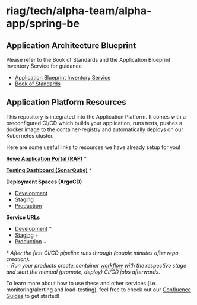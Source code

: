 # riag/tech/alpha-team/alpha-app/spring-be

## Application Architecture Blueprint

Please refer to the Book of Standards and the Application Blueprint Inventory Service for guidance

- [Application Blueprint Inventory Service](https://gitlab.common.cloud.riag.digital/riag/tech/arch/app-arch/blueprint/inv-svc)
- [Book of Standards](https://confluence.rewe-group.at/x/N36sFQ)

## Application Platform Resources

This repository is integrated into the Application Platform. It comes with a preconfigured CI/CD which builds your application, runs tests, pushes a docker image to the container-registry and automatically deploys on our Kubernetes cluster.

Here are some useful links to resources we have already setup for you!

[**Rewe Application Portal (RAP)**](https://rap.common.cloud.riag.digital/clusters/tech/products/ap-team/applications/example-app/containers/spring-be) \*

[**Testing Dashboard (SonarQube)**](https://sonarqube.common.cloud.riag.digital/dashboard?id=at.rewe.riag.tech.ap-team.example-app%3Aspring-be) \*

**Deployment Spaces (ArgoCD)**

- [Development](https://argocd.development.cloud.riag.digital/applications/riag-tech-ap-team-example-app?resource=&node=apps%2FDeployment%2Friag-tech-ap-team-example-app%2Fspring-be)
- [Staging](https://argocd.staging.cloud.riag.digital/applications/riag-tech-ap-team-example-app?resource=&node=apps%2FDeployment%2Friag-tech-ap-team-example-app%2Fspring-be)
- [Production](https://argocd.production.cloud.riag.digital/applications/riag-tech-ap-team-example-app?resource=&node=apps%2FDeployment%2Friag-tech-ap-team-example-app%2Fspring-be)

**Service URLs**

- [Development](https://platform.development.cloud.riag.digital/riag/tech/alpha-team/alpha-app/spring-be/) \*
- [Staging](https://platform.staging.cloud.riag.digital/riag/tech/alpha-team/alpha-app/spring-be/) +
- [Production](https://platform.production.cloud.riag.digital/riag/tech/alpha-team/alpha-app/spring-be/) +

\* _After the first CI/CD pipeline runs through (couple minutes after repo creation)._  
\+ _Run your products create_container [workflow](https://stackstorm.common.cloud.riag.digital/#/actions/riag_tech_ap_team.create_container) with the respective stage and start the manual (promote, deploy) CI/CD jobs afterwards._

To learn more about how to use these and other services (i.e. monitoring/alerting and load-testing), feel free to check out our [Confluence Guides](https://confluence.rewe-group.at/display/DP/Application+Platform) to get started!
